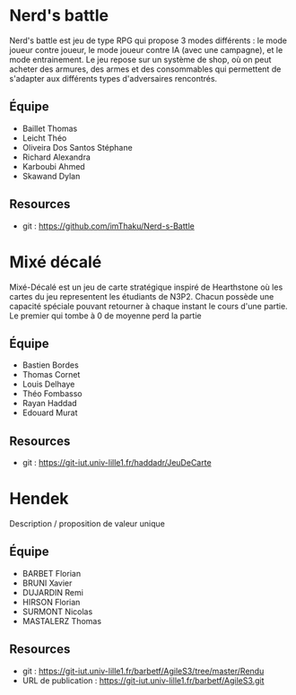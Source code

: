 # Nerd's battle

Nerd's battle est jeu de type RPG qui propose 3 modes différents : le mode joueur contre joueur, le mode joueur contre IA (avec une campagne), et le mode entrainement. Le jeu repose sur un système de shop, où on peut acheter des armures, des armes et des consommables qui permettent de s'adapter aux différents types d'adversaires rencontrés.

## Équipe

* Baillet Thomas
* Leicht Théo
* Oliveira Dos Santos Stéphane
* Richard Alexandra
* Karboubi Ahmed
* Skawand Dylan

## Resources

* git : https://github.com/imThaku/Nerd-s-Battle


# Mixé décalé

Mixé-Décalé est un jeu de carte stratégique inspiré de Hearthstone où les cartes du jeu representent les étudiants de N3P2. Chacun possède une capacité spéciale pouvant retourner à chaque instant le cours d'une partie. Le premier qui tombe à 0 de moyenne perd la partie

## Équipe

* Bastien Bordes
* Thomas Cornet
* Louis Delhaye
* Théo Fombasso
* Rayan Haddad
* Edouard Murat

## Resources

* git : https://git-iut.univ-lille1.fr/haddadr/JeuDeCarte


# Hendek

Description / proposition de valeur unique

## Équipe

* BARBET Florian
* BRUNI Xavier
* DUJARDIN Remi
* HIRSON Florian
* SURMONT Nicolas
* MASTALERZ Thomas

## Resources

* git : https://git-iut.univ-lille1.fr/barbetf/AgileS3/tree/master/Rendu
* URL de publication : https://git-iut.univ-lille1.fr/barbetf/AgileS3.git
